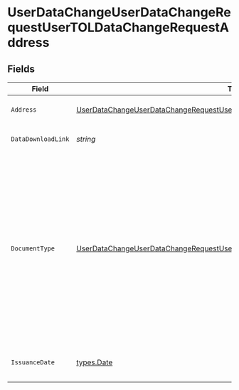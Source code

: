 # UserDataChangeUserDataChangeRequestUserTOLDataChangeRequestAddress


## Fields

| Field                                                                                                                                                                                                                                                                                                              | Type                                                                                                                                                                                                                                                                                                               | Required                                                                                                                                                                                                                                                                                                           | Description                                                                                                                                                                                                                                                                                                        |
| ------------------------------------------------------------------------------------------------------------------------------------------------------------------------------------------------------------------------------------------------------------------------------------------------------------------ | ------------------------------------------------------------------------------------------------------------------------------------------------------------------------------------------------------------------------------------------------------------------------------------------------------------------ | ------------------------------------------------------------------------------------------------------------------------------------------------------------------------------------------------------------------------------------------------------------------------------------------------------------------ | ------------------------------------------------------------------------------------------------------------------------------------------------------------------------------------------------------------------------------------------------------------------------------------------------------------------ |
| `Address`                                                                                                                                                                                                                                                                                                          | [UserDataChangeUserDataChangeRequestUserTOLDataChangeRequestAddressAddress](../../models/operations/userdatachangeuserdatachangerequestusertoldatachangerequestaddressaddress.md)                                                                                                                                  | :heavy_check_mark:                                                                                                                                                                                                                                                                                                 | Address. Must not be a P.O. box or c/o address.                                                                                                                                                                                                                                                                    |
| `DataDownloadLink`                                                                                                                                                                                                                                                                                                 | *string*                                                                                                                                                                                                                                                                                                           | :heavy_check_mark:                                                                                                                                                                                                                                                                                                 | Download link for the document that proofs data change.                                                                                                                                                                                                                                                            |
| `DocumentType`                                                                                                                                                                                                                                                                                                     | [UserDataChangeUserDataChangeRequestUserTOLDataChangeRequestAddressDocumentType](../../models/operations/userdatachangeuserdatachangerequestusertoldatachangerequestaddressdocumenttype.md)                                                                                                                        | :heavy_check_mark:                                                                                                                                                                                                                                                                                                 | The type of document used to proof data change<br/>* UTILITY_BILL - Utility bill<br/>* TELEPHONE_BILL - Telephone bill<br/>* INTERNET_BILL - Internet bill<br/>* BANK_STATEMENT - Bank statement<br/>* REGISTRATION_CERT - Registration certificate<br/>* RESIDENCE_PERMIT - Residence permit<br/>* ID_CARD - National Identification document |
| `IssuanceDate`                                                                                                                                                                                                                                                                                                     | [types.Date](../../types/date.md)                                                                                                                                                                                                                                                                                  | :heavy_check_mark:                                                                                                                                                                                                                                                                                                 | Issuance date in YYYY-MM-DD format. [RFC 3339, section 5.6](https://json-schema.org/draft/2020-12/json-schema-validation.html#RFC3339)                                                                                                                                                                             |
